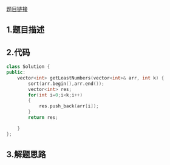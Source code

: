 

[题目链接](https://leetcode-cn.com/problems/zui-xiao-de-kge-shu-lcof/)

## 1.题目描述



## 2.代码

```cpp
class Solution {
public:
    vector<int> getLeastNumbers(vector<int>& arr, int k) {
        sort(arr.begin(),arr.end());
        vector<int> res;
        for(int i=0;i<k;i++)
        {
            res.push_back(arr[i]);
        }
        return res;

    }
};
```



## 3.解题思路

